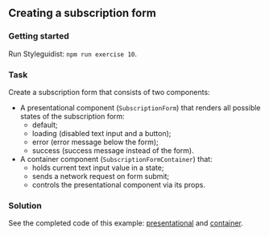 ## Creating a subscription form

### Getting started

Run Styleguidist: `npm run exercise 10`.

### Task

Create a subscription form that consists of two components:

* A presentational component (`SubscriptionForm`) that renders all possible states of the subscription form:
  * default;
  * loading (disabled text input and a button);
  * error (error message below the form);
  * success (success message instead of the form).
* A container component (`SubscriptionFormContainer`) that:
  * holds current text input value in a state;
  * sends a network request on form submit;
  * controls the presentational component via its props.

### Solution

See the completed code of this example: [presentational](../../components/app/SubscriptionForm.js) and [container](../../components/app/SubscriptionFormContainer.js).
